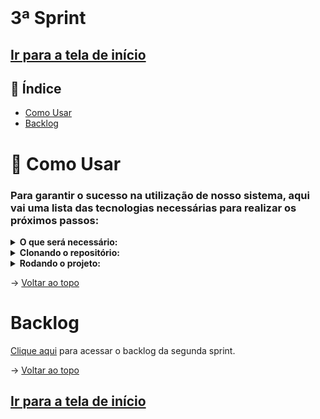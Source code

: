 <br id="topo">

# 3ª Sprint

## [Ir para a tela de início](./../../../README.md)

## :mag_right: Índice

<!-- * [Sobre a Sprint](#SobreASprint) -->
* [Como Usar](#comoUsar)
* [Backlog](#backlog)
<!-- * [MVP](#MVP) -->
<!-- * [Tag](#tag) -->

<!-- <span id="SobreASprint"></span>

# Sobre a Sprint
Nesta segunda entrega, foi combinado juntamente do cliente, a priorização da interface do projeto.
<img src="https://github.com/equipedevo/API_1/blob/main/doc/sprint/Site_sprint2.gif?raw=true"></br>

→ [Voltar ao topo](#topo)</br> -->

<span id="comoUsar"></span>

# :wrench: Como Usar
<h3>Para garantir o sucesso na utilização de nosso sistema, aqui vai uma lista das tecnologias necessárias para realizar os próximos passos:</h3>

<details>
  <summary><b>O que será necessário:</b></summary>

  1. <a href="https://git-scm.com/downloads">Git</a> Precisaremos do git para realizarmos a clonagem do nosso repositório do github.

  2. <a href="https://www.python.org/downloads">Python</a> Recomendamos que você instale uma versão superior à 3.6, nós particularmente utilizamos a 3.11, mas qualquer uma a partir do 3.7 irá funcionar, não esqueça de na hora da instalação, marcar a opção da instalação do pip, pois precisaremos dele para o ambiente virtual.
</details>

<details>
  <summary><b>Clonando o repositório:</b></summary>

 1. Clone o repositório atual através do git no seu cmd, utilize o comando:
  ```
  git clone https://github.com/equipedevo/API_1
  ```

 2. Ainda no cmd vá para a pasta src:
  ```
  cd API_1/src/
  ```
</details>


<details>
<summary><b>Rodando o projeto:</b></summary> 

 1. Após entrar na pasta src, digite os seguintes comandos:
  ```
  python -m venv venv
  .\venv\Scripts\activate
  pip install -r requirements.txt
  flask run
  ```

 2. Após realizar o comando flask run, clique no link que ele te dá no cmd, ou então simplesmente acesse este: <a href="http://127.0.0.1:5000">http://127.0.0.1:5000</a>

 3. Após finalizar o uso do nosso site, para sair do ambiente virtual, execute o seguinte comando:
  ```
  deactivate
  ```

</details>

→ [Voltar ao topo](#topo)

<span id="backlog"></span>

# Backlog

[Clique aqui](./Backlog_sprint.md) para acessar o backlog da segunda sprint.

→ [Voltar ao topo](#topo)

<!-- <span id="MVP"></span>

# :triangular_flag_on_post: Minimum Viable Product (MVP)

O mínimo produto viável desta sprint é um site já navegável, porém com priorização apenas na programação das telas, sem necessariamente o uso das raspagens de dados, dos gráficos e  filtros que futuramente serão colocados.<br> A base para o MVP é a coerência entre o site programado e o nosso [Protótipo](./../../prototipo/Prot%C3%B3tipo.gif), realizado na Sprint 1.

<details>
  <summary><b>Explicação das Tecnologias:</b></summary>
  <br>
  1. <a href="https://www.w3schools.com/html/">HTML</a>: Utilizado para toda a estruturação das páginas do nosso site<br>
  2. <a href="https://www.w3schools.com/css/">CSS</a>: Utilizado para toda a estilização das páginas do nosso site<br>
  3. <a href="https://flask.palletsprojects.com/en/2.2.x/">Flask</a>: Utilizado para fazer as rotas do nosso site e facilitar manutenção do mesmo, já que fazemos o uso do "base.html", onde está incluído tudo que será equivalente em todas as páginas do site<br>
  4. <a href="https://www.w3schools.com/js/default.asp">JavaScript</a>: Utilizado para as funcionalidades do filtro da página de consultas<br>
  5. <a href="https://www.w3schools.com/python/default.asp">Python</a>: Utilizado para fazer a construção dos gráficos através de arquivos .csv já criados
</details>

<span id="tag"></span>

# Tag

A última versão da 2ªSprint foi [V2.3](https://github.com/equipedevo/API_1/releases/tag/V2.3)

→ [Voltar ao topo](#topo)
 -->
## [Ir para a tela de início](./../../../README.md)